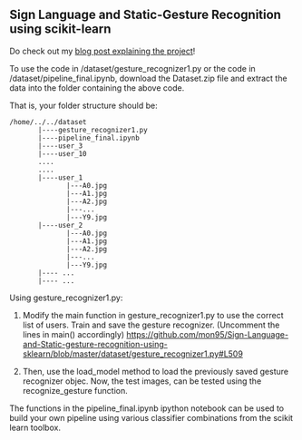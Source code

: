 ## Sign Language and Static-Gesture Recognition using scikit-learn

Do check out my [blog post explaining the project](https://medium.com/@ssreehari/weekend-projects-sign-language-and-static-gesture-recognition-using-scikit-learn-60813d600e79#.15faclrer)! 

To use the code in /dataset/gesture_recognizer1.py or the code in /dataset/pipeline_final.ipynb, download the Dataset.zip file and extract the data into the folder containing the above code.

That is, your folder structure should be:
```
/home/../../dataset
       |----gesture_recognizer1.py
       |----pipeline_final.ipynb
       |----user_3
       |----user_10
       ....
       ....
       |----user_1
              |---A0.jpg
              |---A1.jpg
              |---A2.jpg
              |---...
              |---Y9.jpg
       |----user_2
              |---A0.jpg
              |---A1.jpg
              |---A2.jpg
              |---...
              |---Y9.jpg
       |---- ...
       |---- ...
```

Using gesture_recognizer1.py:

1. Modify the main function in gesture_recognizer1.py to use the correct list of users. Train and save the gesture recognizer. (Uncomment the lines in main() accordingly)
https://github.com/mon95/Sign-Language-and-Static-gesture-recognition-using-sklearn/blob/master/dataset/gesture_recognizer1.py#L509

2. Then, use the load_model method to load the previously saved gesture recognizer objec. Now, the test images, can be tested using the recognize_gesture function. 

The functions in the pipeline_final.ipynb ipython notebook can be used to build your own pipeline using various classifier combinations from the scikit learn toolbox.
